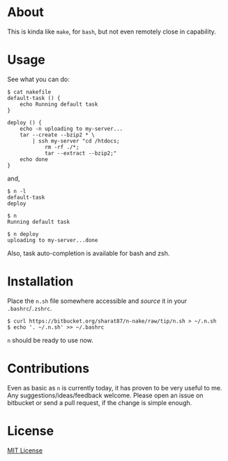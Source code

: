 # About

This is kinda like `make`, for `bash`, but not even remotely close in
capability.

# Usage

See what you can do:

    $ cat nakefile
    default-task () {
        echo Running default task
    }

    deploy () {
        echo -n uploading to my-server...
        tar --create --bzip2 * \
            | ssh my-server "cd /htdocs;
                rm -rf ./*;
                tar --extract --bzip2;"
        echo done
    }

and,

    $ n -l
    default-task
    deploy

    $ n
    Running default task

    $ n deploy
    uploading to my-server...done

Also, task auto-completion is available for bash and zsh.

# Installation

Place the `n.sh` file somewhere accessible and *source* it in your
`.bashrc`/`.zshrc`.

    $ curl https://bitbucket.org/sharat87/n-nake/raw/tip/n.sh > ~/.n.sh
    $ echo '. ~/.n.sh' >> ~/.bashrc

`n` should be ready to use now.

# Contributions

Even as basic as `n` is currently today, it has proven to be very useful to me.
Any suggestions/ideas/feedback welcome. Please open an issue on bitbucket or
send a pull request, if the change is simple enough.

# License

[MIT License](http://mit.sharats.me)
